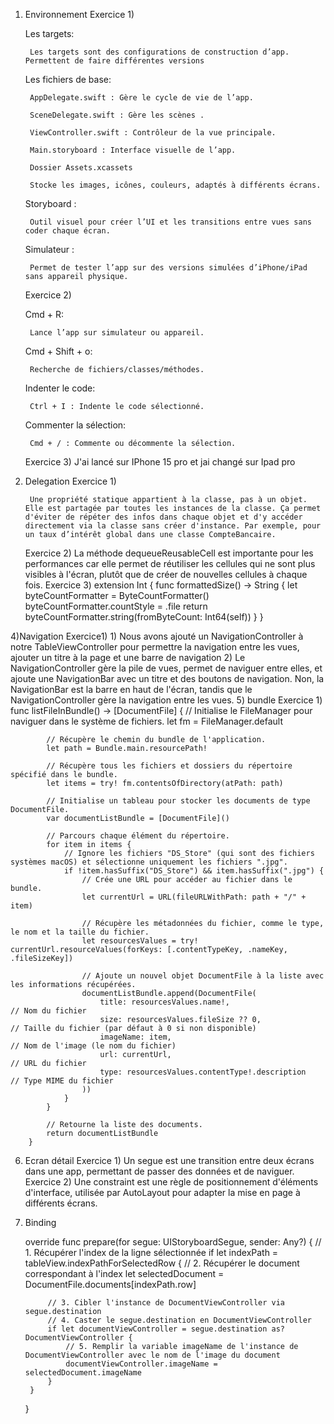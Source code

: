 1) Environnement
    Exercice 1)

    Les targets:

        Les targets sont des configurations de construction d’app. Permettent de faire différentes versions 

    Les fichiers de base: 

        AppDelegate.swift : Gère le cycle de vie de l’app.

        SceneDelegate.swift : Gère les scènes .

        ViewController.swift : Contrôleur de la vue principale.

        Main.storyboard : Interface visuelle de l’app.

        Dossier Assets.xcassets

        Stocke les images, icônes, couleurs, adaptés à différents écrans.

    Storyboard :

        Outil visuel pour créer l’UI et les transitions entre vues sans coder chaque écran.

    Simulateur :

        Permet de tester l’app sur des versions simulées d’iPhone/iPad sans appareil physique.

    Exercice 2)

    Cmd + R:

        Lance l’app sur simulateur ou appareil.

    Cmd + Shift + o:

        Recherche de fichiers/classes/méthodes.

    Indenter le code:

        Ctrl + I : Indente le code sélectionné.

    Commenter la sélection:

        Cmd + / : Commente ou décommente la sélection.

    Exercice 3)
    J'ai lancé sur IPhone 15 pro et jai changé sur Ipad pro


3) Delegation
    Exercice 1)

        Une propriété statique appartient à la classe, pas à un objet. Elle est partagée par toutes les instances de la classe. Ça permet d'éviter de répéter des infos dans chaque objet et d'y accéder directement via la classe sans créer d'instance. Par exemple, pour un taux d’intérêt global dans une classe CompteBancaire.
    Exercice 2)
        La méthode dequeueReusableCell est importante pour les performances car elle permet de réutiliser les cellules qui ne sont plus visibles à l'écran, plutôt que de créer de nouvelles cellules à chaque fois.
    Exercice 3)
        extension Int {
            func formattedSize() -> String {
                let byteCountFormatter = ByteCountFormatter()
                byteCountFormatter.countStyle = .file
                return byteCountFormatter.string(fromByteCount: Int64(self))
            }
        }

4)Navigation
    Exercice1)
        1)
            Nous avons ajouté un NavigationController à notre TableViewController pour permettre la navigation entre les vues, ajouter un titre à la page et une barre de navigation
        2)
            Le NavigationController gère la pile de vues, permet de naviguer entre elles, et ajoute une NavigationBar avec un titre et des boutons de navigation.
            Non, la NavigationBar est la barre en haut de l'écran, tandis que le NavigationController gère la navigation entre les vues.
 5) bundle
    Exercice 1)
        func listFileInBundle() -> [DocumentFile] {
            // Initialise le FileManager pour naviguer dans le système de fichiers.
            let fm = FileManager.default
            
            // Récupère le chemin du bundle de l'application.
            let path = Bundle.main.resourcePath!
            
            // Récupère tous les fichiers et dossiers du répertoire spécifié dans le bundle.
            let items = try! fm.contentsOfDirectory(atPath: path)
            
            // Initialise un tableau pour stocker les documents de type DocumentFile.
            var documentListBundle = [DocumentFile]()
            
            // Parcours chaque élément du répertoire.
            for item in items {
                // Ignore les fichiers "DS_Store" (qui sont des fichiers systèmes macOS) et sélectionne uniquement les fichiers ".jpg".
                if !item.hasSuffix("DS_Store") && item.hasSuffix(".jpg") {
                    // Crée une URL pour accéder au fichier dans le bundle.
                    let currentUrl = URL(fileURLWithPath: path + "/" + item)
                    
                    // Récupère les métadonnées du fichier, comme le type, le nom et la taille du fichier.
                    let resourcesValues = try! currentUrl.resourceValues(forKeys: [.contentTypeKey, .nameKey, .fileSizeKey])
                    
                    // Ajoute un nouvel objet DocumentFile à la liste avec les informations récupérées.
                    documentListBundle.append(DocumentFile(
                        title: resourcesValues.name!,                      // Nom du fichier
                        size: resourcesValues.fileSize ?? 0,               // Taille du fichier (par défaut à 0 si non disponible)
                        imageName: item,                                   // Nom de l'image (le nom du fichier)
                        url: currentUrl,                                   // URL du fichier
                        type: resourcesValues.contentType!.description    // Type MIME du fichier
                    ))
                }
            }
            
            // Retourne la liste des documents.
            return documentListBundle
        }

6) Ecran détail
    Exercice 1)
        Un segue est une transition entre deux écrans dans une app, permettant de passer des données et de naviguer.   
    Exercice 2)
        Une constraint est une règle de positionnement d'éléments d'interface, utilisée par AutoLayout pour adapter la mise en page à différents écrans.

7) Binding
    
    override func prepare(for segue: UIStoryboardSegue, sender: Any?) {
        // 1. Récupérer l'index de la ligne sélectionnée
        if let indexPath = tableView.indexPathForSelectedRow {
            // 2. Récupérer le document correspondant à l'index
            let selectedDocument = DocumentFile.documents[indexPath.row]
            
            // 3. Cibler l'instance de DocumentViewController via segue.destination
            // 4. Caster le segue.destination en DocumentViewController
            if let documentViewController = segue.destination as? DocumentViewController {
                // 5. Remplir la variable imageName de l'instance de DocumentViewController avec le nom de l'image du document
                documentViewController.imageName = selectedDocument.imageName
            }
        }
    }
    
